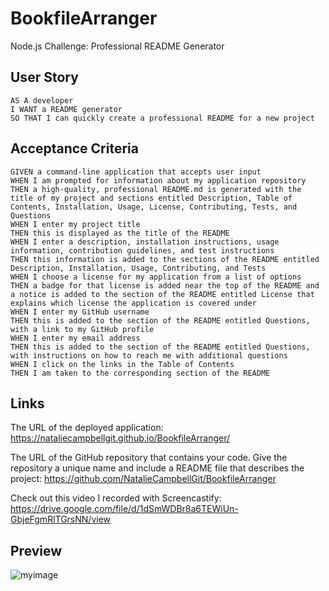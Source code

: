 # BookfileArranger
Node.js Challenge: Professional README Generator

## User Story

```
AS A developer
I WANT a README generator
SO THAT I can quickly create a professional README for a new project
```

## Acceptance Criteria

```
GIVEN a command-line application that accepts user input
WHEN I am prompted for information about my application repository
THEN a high-quality, professional README.md is generated with the title of my project and sections entitled Description, Table of Contents, Installation, Usage, License, Contributing, Tests, and Questions
WHEN I enter my project title
THEN this is displayed as the title of the README
WHEN I enter a description, installation instructions, usage information, contribution guidelines, and test instructions
THEN this information is added to the sections of the README entitled Description, Installation, Usage, Contributing, and Tests
WHEN I choose a license for my application from a list of options
THEN a badge for that license is added near the top of the README and a notice is added to the section of the README entitled License that explains which license the application is covered under
WHEN I enter my GitHub username
THEN this is added to the section of the README entitled Questions, with a link to my GitHub profile
WHEN I enter my email address
THEN this is added to the section of the README entitled Questions, with instructions on how to reach me with additional questions
WHEN I click on the links in the Table of Contents
THEN I am taken to the corresponding section of the README
```
## Links

The URL of the deployed application: https://nataliecampbellgit.github.io/BookfileArranger/

The URL of the GitHub repository that contains your code. Give the repository a unique name and include a README file that describes the project: https://github.com/NatalieCampbellGit/BookfileArranger

Check out this video I recorded with Screencastify: https://drive.google.com/file/d/1dSmWDBr8a6TEWiUn-GbjeFgmRlTGrsNN/view

## Preview 
![myimage](.images/)

